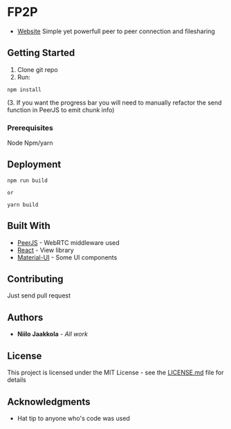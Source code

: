 ﻿# FP2P
 
* [Website](https://www.fp2p.tk/)
Simple yet powerfull peer to peer connection and filesharing

## Getting Started

1. Clone git repo
2. Run:

```
npm install
```
(3. If you want the progress bar you will need to manually refactor the send function in PeerJS to emit chunk info)

### Prerequisites

Node
Npm/yarn

## Deployment

```
npm run build

or

yarn build
```

## Built With

* [PeerJS](http://peerjs.com/) - WebRTC middleware used
* [React](https://reactjs.org/) - View library
* [Material-UI](http://www.material-ui.com/) - Some UI components

## Contributing
Just send pull request

## Authors

* **Niilo Jaakkola** - *All work*

## License

This project is licensed under the MIT License - see the [LICENSE.md](LICENSE.md) file for details

## Acknowledgments

* Hat tip to anyone who's code was used
